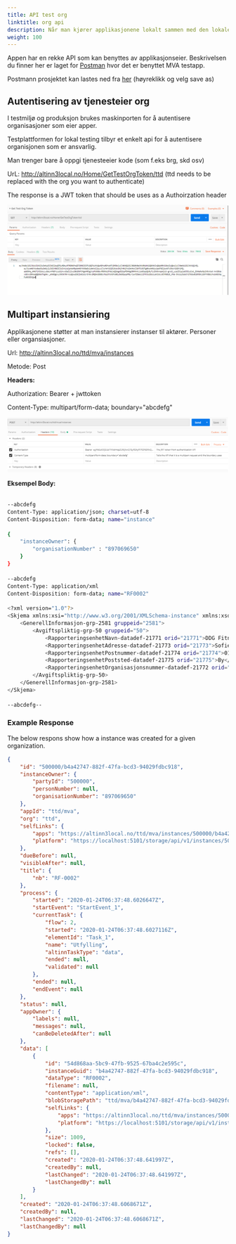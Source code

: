 ```yaml
---
title: API test org
linktitle: org api
description: Når man kjører applikasjonene lokalt sammen med den lokale testplattformen kan man teste API som applikasjon eksponerer
weight: 100
---
```



Appen har en rekke API som kan benyttes av applikasjonseier. Beskrivelsen du finner her er laget for [Postman](https://www.getpostman.com/) hvor det er benyttet
MVA testapp. 

Postmann prosjektet kan lastes ned fra [her](https://raw.githubusercontent.com/Altinn/altinn-studio/master/src/test/Postman/collections/Altinn%20Studio%20App%20Local%20Testing.postman_collection.json)  (høyreklikk og velg save as)

## Autentisering av tjenesteier org
I testmiljø og produksjon brukes maskinporten for å autentisere organisasjoner som eier apper. 

Testplattformen for lokal testing tilbyr et enkelt api for å autentisere organisjonen som er ansvarlig.

Man trenger bare å oppgi tjenesteeier kode (som f.eks brg, skd osv)

UrL: http://altinn3local.no/Home/GetTestOrgToken/ttd   (ttd needs to be replaced with the org you want to authenticate)

The response is a JWT token that should be uses as a Authoirzation header

![Login](login.png "Login request")

## Multipart instansiering
Applikasjonene støtter at man instansierer instanser til aktører. Personer eller organsiasjoner.

Url: http://altinn3local.no/ttd/mva/instances

Metode: Post

**Headers:**

Authorization: Bearer + jwttoken

Content-Type: multipart/form-data; boundary="abcdefg"


![headers](headers_multipart_instance.png "Headers for multipart instansiering")


**Eksempel Body:**

```bash

--abcdefg
Content-Type: application/json; charset=utf-8
Content-Disposition: form-data; name="instance"

{
    "instanceOwner": {
    	"organisationNumber" : "897069650"
    }
}

--abcdefg
Content-Type: application/xml
Content-Disposition: form-data; name="RF0002"

<?xml version="1.0"?>
<Skjema xmlns:xsi="http://www.w3.org/2001/XMLSchema-instance" xmlns:xsd="http://www.w3.org/2001/XMLSchema" skjemanummer="212" spesifikasjonsnummer="10420" blankettnummer="RF-0002" tittel="Alminnelig omsetningsoppgave" gruppeid="20">
	<GenerellInformasjon-grp-2581 gruppeid="2581">
		<Avgiftspliktig-grp-50 gruppeid="50">
			<RapporteringsenhetNavn-datadef-21771 orid="21771">DDG Fitness</RapporteringsenhetNavn-datadef-21771>
			<RapporteringsenhetAdresse-datadef-21773 orid="21773">Sofies Gate 1</RapporteringsenhetAdresse-datadef-21773>
			<RapporteringsenhetPostnummer-datadef-21774 orid="21774">0170</RapporteringsenhetPostnummer-datadef-21774>
            <RapporteringsenhetPoststed-datadef-21775 orid="21775">By</RapporteringsenhetPoststed-datadef-21775>
            <RapporteringsenhetOrganisasjonsnummer-datadef-21772 orid="21772">897069650</RapporteringsenhetOrganisasjonsnummer-datadef-21772>
        </Avgiftspliktig-grp-50>
    </GenerellInformasjon-grp-2581>
</Skjema>

--abcdefg--

```


### Example Response

The below respons show how a instance was created for a given organization.

```json
{
    "id": "500000/b4a42747-882f-47fa-bcd3-94029fdbc918",
    "instanceOwner": {
        "partyId": "500000",
        "personNumber": null,
        "organisationNumber": "897069650"
    },
    "appId": "ttd/mva",
    "org": "ttd",
    "selfLinks": {
        "apps": "https://altinn3local.no/ttd/mva/instances/500000/b4a42747-882f-47fa-bcd3-94029fdbc918",
        "platform": "https://localhost:5101/storage/api/v1/instances/500000/b4a42747-882f-47fa-bcd3-94029fdbc918"
    },
    "dueBefore": null,
    "visibleAfter": null,
    "title": {
        "nb": "RF-0002"
    },
    "process": {
        "started": "2020-01-24T06:37:48.6026647Z",
        "startEvent": "StartEvent_1",
        "currentTask": {
            "flow": 2,
            "started": "2020-01-24T06:37:48.6027116Z",
            "elementId": "Task_1",
            "name": "Utfylling",
            "altinnTaskType": "data",
            "ended": null,
            "validated": null
        },
        "ended": null,
        "endEvent": null
    },
    "status": null,
    "appOwner": {
        "labels": null,
        "messages": null,
        "canBeDeletedAfter": null
    },
    "data": [
        {
            "id": "54d868aa-5bc9-47fb-9525-67ba4c2e595c",
            "instanceGuid": "b4a42747-882f-47fa-bcd3-94029fdbc918",
            "dataType": "RF0002",
            "filename": null,
            "contentType": "application/xml",
            "blobStoragePath": "ttd/mva/b4a42747-882f-47fa-bcd3-94029fdbc918/data/54d868aa-5bc9-47fb-9525-67ba4c2e595c",
            "selfLinks": {
                "apps": "https://altinn3local.no/ttd/mva/instances/500000/b4a42747-882f-47fa-bcd3-94029fdbc918/data/54d868aa-5bc9-47fb-9525-67ba4c2e595c",
                "platform": "https://localhost:5101/storage/api/v1/instances/500000/b4a42747-882f-47fa-bcd3-94029fdbc918/data/54d868aa-5bc9-47fb-9525-67ba4c2e595c"
            },
            "size": 1009,
            "locked": false,
            "refs": [],
            "created": "2020-01-24T06:37:48.641997Z",
            "createdBy": null,
            "lastChanged": "2020-01-24T06:37:48.641997Z",
            "lastChangedBy": null
        }
    ],
    "created": "2020-01-24T06:37:48.6068671Z",
    "createdBy": null,
    "lastChanged": "2020-01-24T06:37:48.6068671Z",
    "lastChangedBy": null
}

```